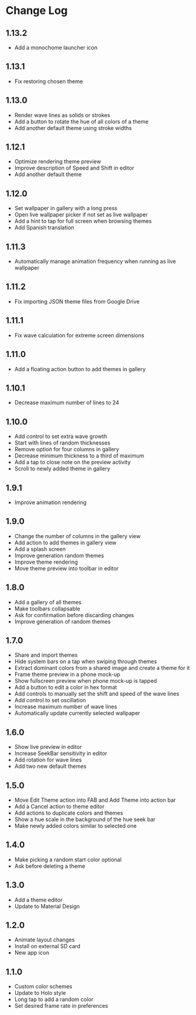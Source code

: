 # Change Log

## 1.13.2
* Add a monochome launcher icon

## 1.13.1
* Fix restoring chosen theme

## 1.13.0
* Render wave lines as solids or strokes
* Add a button to rotate the hue of all colors of a theme
* Add another default theme using stroke widths

## 1.12.1
* Optimize rendering theme preview
* Improve description of Speed and Shift in editor
* Add another default theme

## 1.12.0
* Set wallpaper in gallery with a long press
* Open live wallpaper picker if not set as live wallpaper
* Add a hint to tap for full screen when browsing themes
* Add Spanish translation

## 1.11.3
* Automatically manage animation frequency when running as live wallpaper

## 1.11.2
* Fix importing JSON theme files from Google Drive

## 1.11.1
* Fix wave calculation for extreme screen dimensions

## 1.11.0
* Add a floating action button to add themes in gallery

## 1.10.1
* Decrease maximum number of lines to 24

## 1.10.0
* Add control to set extra wave growth
* Start with lines of random thicknesses
* Remove option for four columns in gallery
* Decrease minimum thickness to a third of maximum
* Add a tap to close note on the preview activity
* Scroll to newly added theme in gallery

## 1.9.1
* Improve animation rendering

## 1.9.0
* Change the number of columns in the gallery view
* Add action to add themes in gallery view
* Add a splash screen
* Improve generation random themes
* Improve theme rendering
* Move theme preview into toolbar in editor

## 1.8.0
* Add a gallery of all themes
* Make toolbars collapsable
* Ask for confirmation before discarding changes
* Improve generation of random themes

## 1.7.0
* Share and import themes
* Hide system bars on a tap when swiping through themes
* Extract dominant colors from a shared image and create a theme for it
* Frame theme preview in a phone mock-up
* Show fullscreen preview when phone mock-up is tapped
* Add a button to edit a color in hex format
* Add controls to manually set the shift and speed of the wave lines
* Add control to set oscillation
* Increase maximum number of wave lines
* Automatically update currently selected wallpaper

## 1.6.0
* Show live preview in editor
* Increase SeekBar sensitivity in editor
* Add rotation for wave lines
* Add two new default themes

## 1.5.0
* Move Edit Theme action into FAB and Add Theme into action bar
* Add a Cancel action to theme editor
* Add actions to duplicate colors and themes
* Show a hue scale in the background of the hue seek bar
* Make newly added colors similar to selected one

## 1.4.0
* Make picking a random start color optional
* Ask before deleting a theme

## 1.3.0
* Add a theme editor
* Update to Material Design

## 1.2.0
* Animate layout changes
* Install on external SD card
* New app icon

## 1.1.0
* Custom color schemes
* Update to Holo style
* Long tap to add a random color
* Set desired frame rate in preferences
